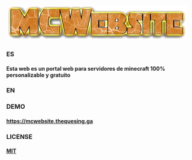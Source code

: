 <img src="MCWebsite.png">

### ES

#### Esta web es un portal web para servidores de minecraft 100% personalizable y gratuito

### EN

### DEMO

#### https://mcwebsite.thequesing.ga

### LICENSE

#### [MIT](/LICENSE)
